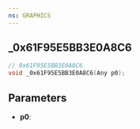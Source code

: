 ```yaml
---
ns: GRAPHICS
---
```

## _0x61F95E5BB3E0A8C6

```c
// 0x61F95E5BB3E0A8C6
void _0x61F95E5BB3E0A8C6(Any p0);
```


## Parameters
* **p0**: 

